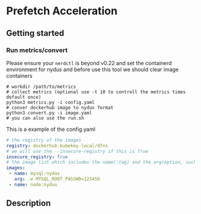 # Prefetch Acceleration

## Getting started

### Run metrics/convert
Please ensure your `nerdctl` is beyond v0.22 and set the containerd environment for nydus and before use this tool we should clear image containers
```shell
# workdir /path/to/metrics
# collect metrics (optional use -t 10 to controll the metrics times default once)
python3 metrics.py -i config.yaml
# conver dockerhub image to nydus format 
python3 convert.py -i image.yaml
# you can also use the run.sh
```

This is a example of the config.yaml
```yaml
# the registry of the images
registry: dockerhub.kubekey.local/dfns
# we will use the --insecure-registry if this is True
insecure_registry: True
# the image list which includes the name(:tag) and the arg(option, such as -e  -v) 
images:
 - name: mysql:nydus 
   arg: -e MYSQL_ROOT_PASSWD=123456
 - name: node:nydus
```

## Description
